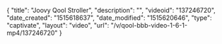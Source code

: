 {
    "title": "Joovy Qool Stroller",
    "description": "",
    "videoid": "137246720",
    "date_created": "1515618637",
    "date_modified": "1515620646",
    "type": "captivate",
    "layout": "video",
    "url": "\/v\/qool-bbb-video-1-6-1-mp4\/137246720"
}